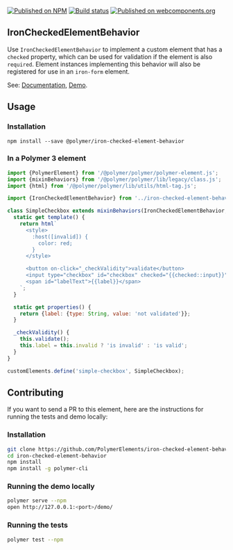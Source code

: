 [![Published on NPM](https://img.shields.io/npm/v/@polymer/iron-checked-element-behavior.svg)](https://www.npmjs.com/package/@polymer/iron-checked-element-behavior)
[![Build status](https://travis-ci.org/PolymerElements/iron-checked-element-behavior.svg?branch=master)](https://travis-ci.org/PolymerElements/iron-checked-element-behavior)
[![Published on webcomponents.org](https://img.shields.io/badge/webcomponents.org-published-blue.svg)](https://webcomponents.org/element/@polymer/iron-checked-element-behavior)

## IronCheckedElementBehavior

Use `IronCheckedElementBehavior` to implement a custom element that has a
`checked` property, which can be used for validation if the element is also
`required`. Element instances implementing this behavior will also be
registered for use in an `iron-form` element.

See: [Documentation](https://www.webcomponents.org/element/@polymer/iron-checked-element-behavior),
 [Demo](https://www.webcomponents.org/element/@polymer/iron-checked-element-behavior/demo/demo/index.html).

## Usage

### Installation

```
npm install --save @polymer/iron-checked-element-behavior
```

### In a Polymer 3 element

```js
import {PolymerElement} from '/@polymer/polymer/polymer-element.js';
import {mixinBehaviors} from '/@polymer/polymer/lib/legacy/class.js';
import {html} from '/@polymer/polymer/lib/utils/html-tag.js';

import {IronCheckedElementBehavior} from '../iron-checked-element-behavior.js';

class SimpleCheckbox extends mixinBehaviors(IronCheckedElementBehavior, PolymerElement) {
  static get template() {
    return html`
      <style>
        :host([invalid]) {
          color: red;
        }
      </style>

      <button on-click="_checkValidity">validate</button>
      <input type="checkbox" id="checkbox" checked="{{checked::input}}">
      <span id="labelText">{{label}}</span>
    `;
  }

  static get properties() {
    return {label: {type: String, value: 'not validated'}};
  }

  _checkValidity() {
    this.validate();
    this.label = this.invalid ? 'is invalid' : 'is valid';
  }
}

customElements.define('simple-checkbox', SimpleCheckbox);
```

## Contributing

If you want to send a PR to this element, here are the instructions for running
the tests and demo locally:

### Installation

```sh
git clone https://github.com/PolymerElements/iron-checked-element-behavior
cd iron-checked-element-behavior
npm install
npm install -g polymer-cli
```

### Running the demo locally

```sh
polymer serve --npm
open http://127.0.0.1:<port>/demo/
```

### Running the tests

```sh
polymer test --npm
```
